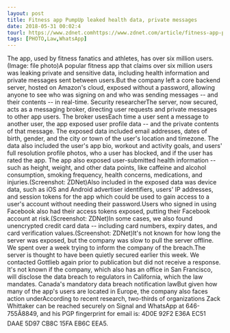 ```yaml
---
layout: post
title: Fitness app PumpUp leaked health data, private messages
date: 2018-05-31 00:02:4
tourl: https://www.zdnet.comhttps://www.zdnet.com/article/fitness-app-pumpup-leaked-health-data-private-messages/
tags: [PHOTO,Law,WhatsApp]
---
```

The app, used by fitness fanatics and athletes, has over six million users. (Image: file photo)A popular fitness app that claims over six million users was leaking private and sensitive data, including health information and private messages sent between users.But the company left a core backend server, hosted on Amazon's cloud, exposed without a password, allowing anyone to see who was signing on and who was sending messages -- and their contents -- in real-time. Security researcherThe server, now secured, acts as a messaging broker, directing user requests and private messages to other app users. The broker usesEach time a user sent a message to another user, the app exposed user profile data -- and the private contents of that message. The exposed data included email addresses, dates of birth, gender, and the city or town of the user's location and timezone. The data also included the user's app bio, workout and activity goals, and users' full resolution profile photos, who a user has blocked, and if the user has rated the app. The app also exposed user-submitted health information -- such as height, weight, and other data points, like caffeine and alcohol consumption, smoking frequency, health concerns, medications, and injuries.(Screenshot: ZDNet)Also included in the exposed data was device data, such as iOS and Android advertiser identifiers, users' IP addresses, and session tokens for the app which could be used to gain access to a user's account without needing their password.Users who signed in using Facebook also had their access tokens exposed, putting their Facebook account at risk.(Screenshot: ZDNet)In some cases, we also found unencrypted credit card data -- including card numbers, expiry dates, and card verification values.(Screenshot: ZDNet)It's not known for how long the server was exposed, but the company was slow to pull the server offline. We spent over a week trying to inform the company of the breach.The server is thought to have been quietly secured earlier this week. We contacted Gottlieb again prior to publication but did not receive a response. It's not known if the company, which also has an office in San Francisco, will disclose the data breach to regulators in California, which the law mandates. Canada's mandatory data breach notification lawBut given how many of the app's users are located in Europe, the company also faces action underAccording to recent research, two-thirds of organizations Zack Whittaker can be reached securely on Signal and WhatsApp at 646-755Â8849, and his PGP fingerprint for email is: 4D0E 92F2 E36A EC51 DAAE 5D97 CB8C 15FA EB6C EEA5.